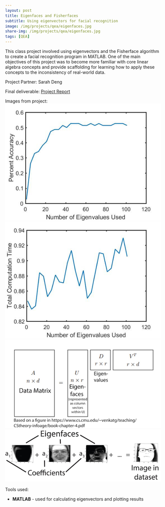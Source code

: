```yaml
---
layout: post
title: Eigenfaces and Fisherfaces
subtitle: Using eigenvectors for facial recognition
image: /img/projects/qea/eigenfaces.jpg
share-img: /img/projects/qea/eigenfaces.jpg
tags: [QEA]
---
```


This class project involved using eigenvectors and the Fisherface algorithm to create a facial recognition program in MATLAB. One of the main objectives of this project was to become more familiar with core linear algebra concepts and provide scaffolding for learning how to apply these concepts to the inconsistency of real-world data.

Project Partner: Sarah Deng

Final deliverable: [Project Report](
https://drive.google.com/open?id=1LO9RhMCf81uIzvCRr7qmsoYnYnqo7jR1)

Images from project:
![](../../img/EigenAccuracy.jpg)
![](../../img/EigenTime.jpg)
![](../../img/SVDfigure.jpg)
![](../../img/coefficientsfigure.jpg)

Tools used:
- **MATLAB** - used for calculating eigenvectors and plotting results
